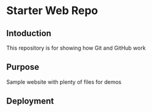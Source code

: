 # Starter Web Repo

## Intoduction

This repository is for showing how Git and GitHub work

## Purpose

Sample website with plenty of files for demos

## Deployment